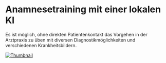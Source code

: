 # Anamnesetraining mit einer lokalen KI

Es ist möglich, ohne direkten Patientenkontakt das Vorgehen in der Arztpraxis zu üben mit diversen Diagnostikmöglichkeiten und verschiedenen Krankheitsbildern.

[![Thumbnail](https://img.youtube.com/vi/l7W06e3H4Qw/maxresdefault.jpg)](https://youtu.be/l7W06e3H4Qw)